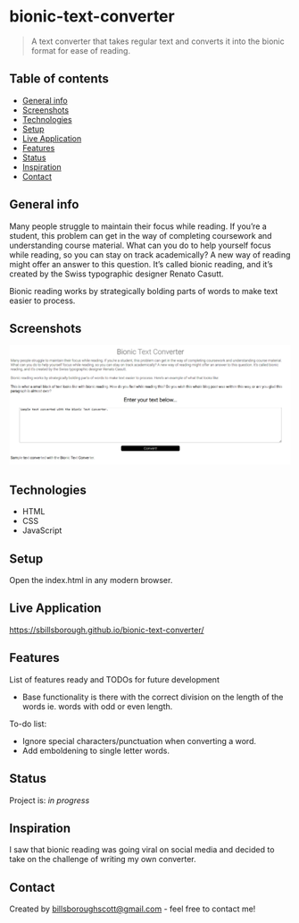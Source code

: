 # bionic-text-converter

> A text converter that takes regular text and converts it into the bionic format for ease of reading.

## Table of contents

- [General info](#general-info)
- [Screenshots](#screenshots)
- [Technologies](#technologies)
- [Setup](#setup)
- [Live Application](#live-application)
- [Features](#features)
- [Status](#status)
- [Inspiration](#inspiration)
- [Contact](#contact)

## General info

Many people struggle to maintain their focus while reading. If you’re a student, this problem can get in the way of completing coursework and understanding course material. What can you do to help yourself focus while reading, so you can stay on track academically? A new way of reading might offer an answer to this question. It’s called bionic reading, and it’s created by the Swiss typographic designer Renato Casutt.

Bionic reading works by strategically bolding parts of words to make text easier to process.

## Screenshots

![Example screenshot](./img/bionic-text-converter-sample-screenshot.png)

## Technologies

- HTML
- CSS
- JavaScript

## Setup

Open the index.html in any modern browser.

## Live Application

https://sbillsborough.github.io/bionic-text-converter/

## Features

List of features ready and TODOs for future development

- Base functionality is there with the correct division on the length of the words ie. words with odd or even length.

To-do list:

- Ignore special characters/punctuation when converting a word.
- Add emboldening to single letter words.

## Status

Project is: _in progress_

## Inspiration

I saw that bionic reading was going viral on social media and decided to take on the challenge of writing my own converter.

## Contact

Created by billsboroughscott@gmail.com - feel free to contact me!
